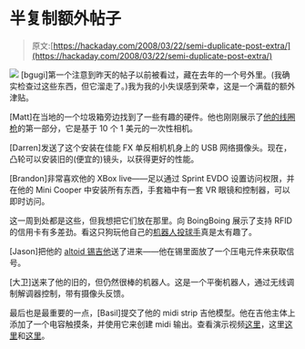 # 半复制额外帖子

> 原文:[https://hackaday.com/2008/03/22/semi-duplicate-post-extra/](https://hackaday.com/2008/03/22/semi-duplicate-post-extra/)

![](../Images/bcb1f647a39007a5d7561ba0cca90eab.png)
[bgugi]第一个注意到昨天的帖子以前被看过，藏在去年的一个号外里。(我确实检查过这些东西，但它溜走了。)我为我的小失误感到荣幸，这是一个满载的额外津贴。

[Matt]在当地的一个垃圾箱旁边找到了一些有趣的硬件。他也刚刚展示了[他的线圈枪](http://matthack.com/category/coil-gun-v20/)的第一部分，它是基于 10 个 1 美元的一次性相机。

[Darren]发送了这个安装在佳能 FX 单反相机机身上的 USB 网络摄像头。现在，凸轮可以安装旧的(便宜的)镜头，以获得更好的性能。

[Brandon]非常喜欢他的 XBox live——足以通过 Sprint EVDO 设置访问权限，并在他的 Mini Cooper 中安装所有东西，手套箱中有一套 VR 眼镜和控制器，可以即时访问。

这一周到处都是这些，但我想把它们放在那里。向 BoingBoing 展示了支持 RFID 的信用卡有多差劲。看这只狗玩他自己的[机器人投球手](http://www.youtube.com/watch?v=4PcL6-mjRNk)真是太有趣了。

[Jason]把他的 [altoid 锡吉他](http://www.instructables.com/id/Altoids-Tin-Guitar/)送了进来——他在锡里面放了一个压电元件来获取信号。

[大卫]送来了他的旧的，但仍然很棒的机器人。这是一个平衡机器人，通过无线调制解调器控制，带有摄像头反馈。

最后也是最重要的一点，[Basil]提交了他的 midi strip 吉他模型。他在吉他主体上添加了一个电容触摸条，并使用它来创建 midi 输出。查看演示视频[这里](http://www.youtube.com/watch?v=UgNpM_mwaO8)，这里[这里](http://www.youtube.com/watch?v=V1PqpYbI20k)和[这里](http://www.youtube.com/watch?v=9lCNwfxVwG8)。